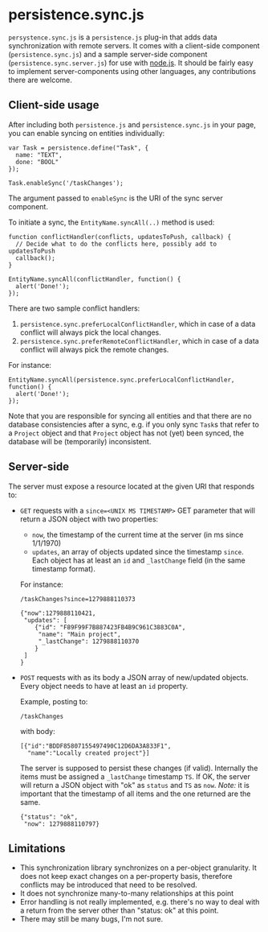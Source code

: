 persistence.sync.js
===================

`persystence.sync.js` is a `persistence.js` plug-in that adds data
synchronization with remote servers. It comes with a client-side
component (`persistence.sync.js`) and a sample server-side component
(`persistence.sync.server.js`) for use with
[node.js](http://nodejs.org). It should be fairly easy to implement
server-components using other languages, any contributions there
are welcome.

Client-side usage
-----------------

After including both `persistence.js` and `persistence.sync.js` in
your page, you can enable syncing on entities individually:

    var Task = persistence.define("Task", {
      name: "TEXT",
      done: "BOOL"
    });

    Task.enableSync('/taskChanges');

The argument passed to `enableSync` is the URI of the sync server
component.

To initiate a sync, the `EntityName.syncAll(..)` method is used:

    function conflictHandler(conflicts, updatesToPush, callback) {
      // Decide what to do the conflicts here, possibly add to updatesToPush
      callback();
    }

    EntityName.syncAll(conflictHandler, function() {
      alert('Done!');
    });

There are two sample conflict handlers:

1. `persistence.sync.preferLocalConflictHandler`, which in case of a
   data conflict will always pick the local changes.
2. `persistence.sync.preferRemoteConflictHandler`, which in case of a
   data conflict will always pick the remote changes.

For instance:

    EntityName.syncAll(persistence.sync.preferLocalConflictHandler, function() {
      alert('Done!');
    });

Note that you are responsible for syncing all entities and that there
are no database consistencies after a sync, e.g. if you only sync `Task`s that
refer to a `Project` object and that `Project` object has not (yet) been synced,
the database will be (temporarily) inconsistent.

Server-side
-----------

The server must expose a resource located at the given URI that responds to:

* `GET` requests with a `since=<UNIX MS TIMESTAMP>` GET parameter that
  will return a JSON object with two properties:
  * `now`, the timestamp of the current time at the server (in ms since 1/1/1970)
  * `updates`, an array of objects updated since the timestamp
    `since`. Each object has at least an `id` and `_lastChange` field
    (in the same timestamp format).

  For instance:
      
      /taskChanges?since=1279888110373

      {"now":1279888110421,
       "updates": [
          {"id": "F89F99F7B887423FB4B9C961C3883C0A",
           "name": "Main project",
           "_lastChange": 1279888110370
          }
       ]
      }

* `POST` requests with as its body a JSON array of new/updated
  objects. Every object needs to have at least an `id` property.

  Example, posting to:

      /taskChanges

  with body:

      [{"id":"BDDF85807155497490C12D6DA3A833F1",
        "name":"Locally created project"}]

  The server is supposed to persist these changes (if valid).
  Internally the items must be assigned a `_lastChange` timestamp
  `TS`. If OK, the server will return a JSON object with "ok" as
  `status` and `TS` as `now`. _Note:_ it is important that the
  timestamp of all items and the one returned are the same.

      {"status": "ok", 
       "now": 1279888110797}

Limitations
-----------

* This synchronization library synchronizes on a per-object granularity. It
  does not keep exact changes on a per-property basis, therefore
  conflicts may be introduced that need to be resolved.
* It does not synchronize many-to-many relationships at this point
* Error handling is not really implemented, e.g. there's no way to
  deal with a return from the server other than "status: ok" at this
  point.
* There may still be many bugs, I'm not sure.
       
